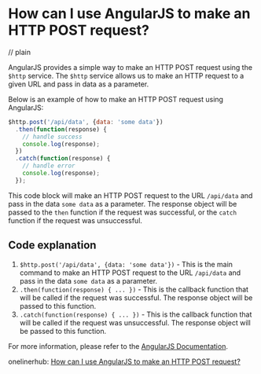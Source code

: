 # How can I use AngularJS to make an HTTP POST request?
// plain

AngularJS provides a simple way to make an HTTP POST request using the `$http` service. The `$http` service allows us to make an HTTP request to a given URL and pass in data as a parameter.

Below is an example of how to make an HTTP POST request using AngularJS:

```javascript
$http.post('/api/data', {data: 'some data'})
  .then(function(response) {
    // handle success
    console.log(response);
  })
  .catch(function(response) {
    // handle error
    console.log(response);
  });
```

This code block will make an HTTP POST request to the URL `/api/data` and pass in the data `some data` as a parameter. The response object will be passed to the `then` function if the request was successful, or the `catch` function if the request was unsuccessful.

## Code explanation


1. `$http.post('/api/data', {data: 'some data'})` - This is the main command to make an HTTP POST request to the URL `/api/data` and pass in the data `some data` as a parameter.
2. `.then(function(response) { ... })` - This is the callback function that will be called if the request was successful. The response object will be passed to this function.
3. `.catch(function(response) { ... })` - This is the callback function that will be called if the request was unsuccessful. The response object will be passed to this function.

For more information, please refer to the [AngularJS Documentation](https://docs.angularjs.org/api/ng/service/$http).

onelinerhub: [How can I use AngularJS to make an HTTP POST request?](https://onelinerhub.com/angularjs/how-can-i-use-angularjs-to-make-an-http-post-request-1687172001)
